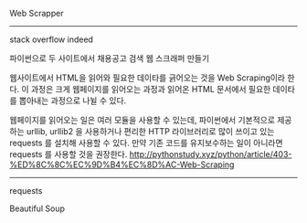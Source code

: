 Web Scrapper

---

stack overflow
indeed

파이썬으로 두 사이트에서 채용공고 검색 웹 스크래퍼 만들기

웹사이트에서 HTML을 읽어와 필요한 데이타를 긁어오는 것을 Web Scraping이라 한다. 이 과정은 크게 웹페이지를 읽어오는 과정과 읽어온 HTML 문서에서 필요한 데이타를 뽑아내는 과정으로 나뉠 수 있다.

웹페이지를 읽어오는 일은 여러 모듈을 사용할 수 있는데, 파이썬에서 기본적으로 제공하는 urllib, urllib2 을 사용하거나 편리한 HTTP 라이브러리로 많이 쓰이고 있는 requests 를 설치해 사용할 수 있다. 만약 기존 코드를 유지보수하는 일이 아니라면 requests 를 사용할 것을 권장한다.
http://pythonstudy.xyz/python/article/403-%ED%8C%8C%EC%9D%B4%EC%8D%AC-Web-Scraping

---

requests

Beautiful Soup
